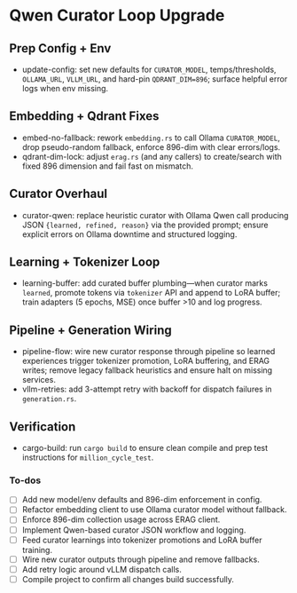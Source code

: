 <!-- ff1e7485-0af2-4dcd-8751-55f448706e7d 0581a38d-445c-4fef-906d-aaf068d74621 -->
# Qwen Curator Loop Upgrade

## Prep Config + Env

- update-config: set new defaults for `CURATOR_MODEL`, temps/thresholds, `OLLAMA_URL`, `VLLM_URL`, and hard-pin `QDRANT_DIM=896`; surface helpful error logs when env missing.

## Embedding + Qdrant Fixes

- embed-no-fallback: rework `embedding.rs` to call Ollama `CURATOR_MODEL`, drop pseudo-random fallback, enforce 896-dim with clear errors/logs.
- qdrant-dim-lock: adjust `erag.rs` (and any callers) to create/search with fixed 896 dimension and fail fast on mismatch.

## Curator Overhaul

- curator-qwen: replace heuristic curator with Ollama Qwen call producing JSON `{learned, refined, reason}` via the provided prompt; ensure explicit errors on Ollama downtime and structured logging.

## Learning + Tokenizer Loop

- learning-buffer: add curated buffer plumbing—when curator marks `learned`, promote tokens via `tokenizer` API and append to LoRA buffer; train adapters (5 epochs, MSE) once buffer >10 and log progress.

## Pipeline + Generation Wiring

- pipeline-flow: wire new curator response through pipeline so learned experiences trigger tokenizer promotion, LoRA buffering, and ERAG writes; remove legacy fallback heuristics and ensure halt on missing services.
- vllm-retries: add 3-attempt retry with backoff for dispatch failures in `generation.rs`.

## Verification

- cargo-build: run `cargo build` to ensure clean compile and prep test instructions for `million_cycle_test`.

### To-dos

- [ ] Add new model/env defaults and 896-dim enforcement in config.
- [ ] Refactor embedding client to use Ollama curator model without fallback.
- [ ] Enforce 896-dim collection usage across ERAG client.
- [ ] Implement Qwen-based curator JSON workflow and logging.
- [ ] Feed curator learnings into tokenizer promotions and LoRA buffer training.
- [ ] Wire new curator outputs through pipeline and remove fallbacks.
- [ ] Add retry logic around vLLM dispatch calls.
- [ ] Compile project to confirm all changes build successfully.